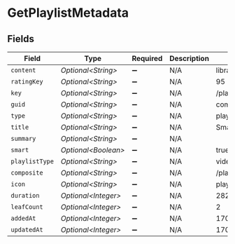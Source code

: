 # GetPlaylistMetadata


## Fields

| Field                                                                                                                         | Type                                                                                                                          | Required                                                                                                                      | Description                                                                                                                   | Example                                                                                                                       |
| ----------------------------------------------------------------------------------------------------------------------------- | ----------------------------------------------------------------------------------------------------------------------------- | ----------------------------------------------------------------------------------------------------------------------------- | ----------------------------------------------------------------------------------------------------------------------------- | ----------------------------------------------------------------------------------------------------------------------------- |
| `content`                                                                                                                     | *Optional\<String>*                                                                                                           | :heavy_minus_sign:                                                                                                            | N/A                                                                                                                           | library://x/directory/%2Flibrary%2Fsections%2F1%2Fall%3Ftype%3D1%26push%3D1%26title%3D2%26or%3D1%26title%3DSerenity%26pop%3D1 |
| `ratingKey`                                                                                                                   | *Optional\<String>*                                                                                                           | :heavy_minus_sign:                                                                                                            | N/A                                                                                                                           | 95                                                                                                                            |
| `key`                                                                                                                         | *Optional\<String>*                                                                                                           | :heavy_minus_sign:                                                                                                            | N/A                                                                                                                           | /playlists/95/items                                                                                                           |
| `guid`                                                                                                                        | *Optional\<String>*                                                                                                           | :heavy_minus_sign:                                                                                                            | N/A                                                                                                                           | com.plexapp.agents.none://87425529-380f-44b8-a689-9a0537e7ec91                                                                |
| `type`                                                                                                                        | *Optional\<String>*                                                                                                           | :heavy_minus_sign:                                                                                                            | N/A                                                                                                                           | playlist                                                                                                                      |
| `title`                                                                                                                       | *Optional\<String>*                                                                                                           | :heavy_minus_sign:                                                                                                            | N/A                                                                                                                           | Smart Movie Playlist                                                                                                          |
| `summary`                                                                                                                     | *Optional\<String>*                                                                                                           | :heavy_minus_sign:                                                                                                            | N/A                                                                                                                           |                                                                                                                               |
| `smart`                                                                                                                       | *Optional\<Boolean>*                                                                                                          | :heavy_minus_sign:                                                                                                            | N/A                                                                                                                           | true                                                                                                                          |
| `playlistType`                                                                                                                | *Optional\<String>*                                                                                                           | :heavy_minus_sign:                                                                                                            | N/A                                                                                                                           | video                                                                                                                         |
| `composite`                                                                                                                   | *Optional\<String>*                                                                                                           | :heavy_minus_sign:                                                                                                            | N/A                                                                                                                           | /playlists/95/composite/1705717387                                                                                            |
| `icon`                                                                                                                        | *Optional\<String>*                                                                                                           | :heavy_minus_sign:                                                                                                            | N/A                                                                                                                           | playlist://image.smart                                                                                                        |
| `duration`                                                                                                                    | *Optional\<Integer>*                                                                                                          | :heavy_minus_sign:                                                                                                            | N/A                                                                                                                           | 282000                                                                                                                        |
| `leafCount`                                                                                                                   | *Optional\<Integer>*                                                                                                          | :heavy_minus_sign:                                                                                                            | N/A                                                                                                                           | 2                                                                                                                             |
| `addedAt`                                                                                                                     | *Optional\<Integer>*                                                                                                          | :heavy_minus_sign:                                                                                                            | N/A                                                                                                                           | 1705716493                                                                                                                    |
| `updatedAt`                                                                                                                   | *Optional\<Integer>*                                                                                                          | :heavy_minus_sign:                                                                                                            | N/A                                                                                                                           | 1705717387                                                                                                                    |